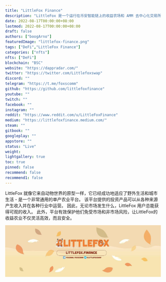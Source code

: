 ```yaml
---
title: "LittleFox Finance"
description: "LittleFox 是一个运行在币安智能链上的收益农场和 AMM 去中心化交易所，具有许多独特和创造性的功能，让您学习并赢取。"
date: 2022-08-17T00:00:00+08:00
lastmod: 2022-08-17T00:00:00+08:00
draft: false
authors: ["boogArno"]
featuredImage: "littlefox-finance.png"
tags: ["DeFi","LittleFox Finance"]
categories: ["nfts"]
nfts: ["DeFi"]
blockchain: "BSC"
website: "https://dappradar.com/"
twitter: "https://twitter.com/Littlefoxswap"
discord: ""
telegram: "https://t.me/foxscomm"
github: "https://github.com/littlefoxfinance"
youtube: ""
twitch: ""
facebook: ""
instagram: ""
reddit: "https://www.reddit.com/u/LittleFoxFinance"
medium: "https://littlefoxfinance.medium.com/"
steam: ""
gitbook: ""
googleplay: ""
appstore: ""
status: "Live"
weight: 
lightgallery: true
toc: true
pinned: false
recommend: false
recommend1: false
---
```

LittleFox 就像它来自动物世界的原型一样，它已经成功地适应了野外生活和城市生活 - 是一个非常通用的单产农业平台。 该平台提供的投资产品可以从各种来源产生收入并在各种行业中运营。
因此，无论市场发生什么，LittleFox 用户总能获得可观的收入。 此外，平台有效保护他们免受市场和非市场风险，让LittleFox的收益农业不仅灵活高效，而且安全。

![1080x360](1080x360.jpg)